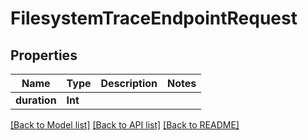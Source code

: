 # FilesystemTraceEndpointRequest

## Properties

Name | Type | Description | Notes
------------ | ------------- | ------------- | -------------
**duration** | **Int** |  | 

[[Back to Model list]](../README.md#documentation-for-models) [[Back to API list]](../README.md#documentation-for-api-endpoints) [[Back to README]](../README.md)


